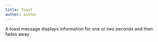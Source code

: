 ```yaml
---
title: Toast
author: author
---
```

A toast message displays information for one or two seconds and then fades away.
